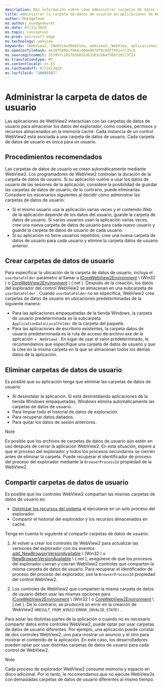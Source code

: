 ```yaml
---
description: Más información sobre cómo administrar carpetas de datos de usuario en aplicaciones de WebView2
title: Administrar la carpeta de datos de usuario en aplicaciones de WebView2.
author: MSEdgeTeam
ms.author: msedgedevrel
ms.date: 07/23/2020
ms.topic: conceptual
ms.prod: microsoft-edge
ms.technology: webview
keywords: IWebView2, IWebView2WebView, webview2, WebView, aplicaciones Win32, Win32, Edge, ICoreWebView2, ICoreWebView2Host, control browser, HTML Edge, carpeta de datos de usuario
ms.openlocfilehash: 4e10f589bc7866cd06e007d70c0dff941afc35cb
ms.sourcegitcommit: 553957c101f83681b363103cb6af56bf20173f23
ms.translationtype: MT
ms.contentlocale: es-ES
ms.lasthandoff: 07/24/2020
ms.locfileid: "10895507"
---
```

# Administrar la carpeta de datos de usuario  

Las aplicaciones de WebView2 interactúan con las carpetas de datos de usuario para almacenar los datos del explorador, como cookies, permisos y recursos almacenados en la memoria caché.  Cada instancia de un control WebView2 está asociada a una carpeta de datos de usuario.  Cada carpeta de datos de usuario es única para un usuario.  

## Procedimientos recomendados  

Las carpetas de datos de usuario se crean automáticamente mediante WebView2.  Los programadores de WebView2 controlan la duración de la carpeta de datos de usuario.  Si su aplicación vuelve a usar los datos de usuario de las sesiones de la aplicación, considere la posibilidad de guardar las carpetas de datos de usuario; de lo contrario, puede eliminarlas.  Considere los escenarios siguientes al decidir cómo administrar las carpetas de datos de usuario:  

*   Si el mismo usuario usa la aplicación varias veces y el contenido Web de la aplicación depende de los datos del usuario, guarde la carpeta de datos de usuario.  Si varios usuarios usan la aplicación varias veces, cree una nueva carpeta de datos de usuario para cada nuevo usuario y guarde la carpeta de datos de usuario de cada usuario.
*   Si su aplicación no tiene usuarios repetidos, cree una nueva carpeta de datos de usuario para cada usuario y elimine la carpeta datos de usuario anterior.  

## Crear carpetas de datos de usuario  

Para especificar la ubicación de la carpeta de datos de usuario, incluya el `userDataFolder` parámetro al llamar a [ICoreWebView2Environment](../reference/win32/0-9-538/icorewebview2environment.md) \ (Win32 \) o [CoreWebView2Environment](../reference/dotnet/0-9-538/microsoft-web-webview2-core-corewebview2environment.md) \ (.net \).  Después de la creación, los datos del explorador del control WebView2 se almacenan en una subcarpeta de `userDataFolder` .  Cuando `userDataFolder` no se especifica, WebView2 crea carpetas de datos de usuario en ubicaciones predeterminadas de la siguiente manera:  

*   Para las aplicaciones empaquetadas de la tienda Windows, la carpeta de usuario predeterminada es la subcarpeta `ApplicationData\LocalFolder` de la carpeta del paquete.  
*   Para las aplicaciones de escritorio existentes, la carpeta datos de usuario predeterminada es la ruta de acceso de archivo exe de la aplicación + `.WebView2` .  En lugar de usar el valor predeterminado, le recomendamos que especifique una carpeta de datos de usuario y que la cree en la misma carpeta en la que se almacenan todos los demás datos de la aplicación.  

## Eliminar carpetas de datos de usuario  

Es posible que su aplicación tenga que eliminar las carpetas de datos de usuario:  

*   Al desinstalar la aplicación.  Si está desinstalando aplicaciones de la tienda Windows empaquetadas, Windows elimina automáticamente las carpetas de datos de usuario.  
*   Para limpiar todo el historial de datos de exploración.  
*   Para recuperar datos dañados.  
*   Para quitar los datos de sesión anteriores.  

> [!NOTE]
> Es posible que los archivos de carpetas de datos de usuario aún estén en uso después de cerrar la aplicación WebView2.  En esta situación, espere a que el proceso del explorador y todos los procesos secundarios se cierren antes de eliminar la carpeta.  Puede recuperar el identificador de proceso del proceso del explorador mediante la `BrowserProcessId` propiedad de la WebView2.  

## Compartir carpetas de datos de usuario  

Es posible que los controles WebView2 compartan las mismas carpetas de datos de usuario en:  

*   [Optimizar los recursos del sistema](../concepts/process-model.md) al ejecutarse en un solo proceso del explorador.  
*   Compartir el historial del explorador y los recursos almacenados en caché.  

Tenga en cuenta lo siguiente al compartir carpetas de datos de usuario:  

1.  Al volver a crear los controles de WebView2 para actualizar las versiones del explorador con los eventos [add_NewBrowserVersionAvailable](../reference/win32/0-9-538/icorewebview2environment.md#add_newbrowserversionavailable) \ (Win32 \) o [NewBrowserVersionAvailable](../reference/dotnet/0-9-538/microsoft-web-webview2-core-corewebview2environment.md#newbrowserversionavailable) \ (.net \), asegúrese de que los procesos del explorador cierran y cierran WebView2 controles que comparten la misma carpeta de datos de usuario.  Para recuperar el identificador de proceso del proceso del explorador, use la `BrowserProcessId` propiedad del control WebView2.  

2.  Los controles de WebView2 que comparten la misma carpeta de datos de usuario deben usar las mismas opciones para [ICoreWebView2Environment](../reference/win32/0-9-538/icorewebview2environment.md) \ (Win32 \) o [CoreWebView2Environment](../reference/dotnet/0-9-538/microsoft-web-webview2-core-corewebview2environment.md) \ (.net \).  De lo contrario, se producirá un error en la creación de WebView2 `HRESULT_FROM_WIN32(ERROR_INVALID_STATE)` .  

Para aislar las distintas partes de la aplicación o cuando no es necesario compartir datos entre controles WebView2, puede optar por usar carpetas de datos de usuario diferentes.  Por ejemplo, una aplicación puede constar de dos controles WebView2, uno para mostrar un anuncio y el otro para mostrar el contenido de la aplicación.  En este caso, los desarrolladores pueden optar por usar distintas carpetas de datos de usuario para cada control de WebView2.  

> [!NOTE]
> Cada proceso de explorador WebView2 consume memoria y espacio en disco adicional.  Por lo tanto, le recomendamos que no ejecute WebView2s con demasiadas carpetas de datos de usuario diferentes al mismo tiempo.  
